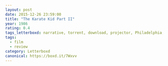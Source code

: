 ```yaml
---
layout: post 
date: 2015-12-26 23:59:00
title: "The Karate Kid Part II"
year: 1986
rating: 0.4
tags_letterboxd: narrative, torrent, download, projector, Philadelphia, Leah
tags:
  - film
  - review
category: Letterboxd
canonical: https://boxd.it/7Wxvv
---
```

